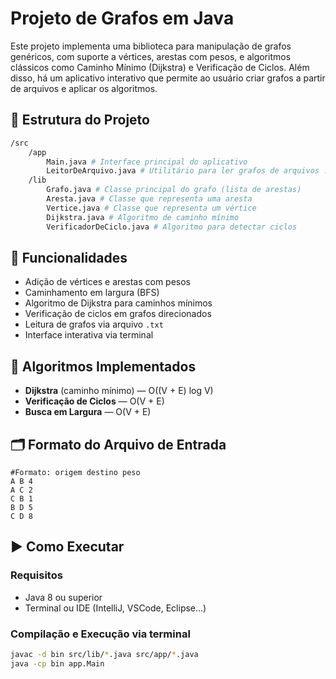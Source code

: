 # Projeto de Grafos em Java

Este projeto implementa uma biblioteca para manipulação de grafos genéricos, com suporte a vértices, arestas com pesos, e algoritmos clássicos como Caminho Mínimo (Dijkstra) e Verificação de Ciclos. Além disso, há um aplicativo interativo que permite ao usuário criar grafos a partir de arquivos e aplicar os algoritmos.

## 📁 Estrutura do Projeto
```bash
/src
    /app
        Main.java # Interface principal do aplicativo
        LeitorDeArquivo.java # Utilitário para ler grafos de arquivos .txt
    /lib
        Grafo.java # Classe principal do grafo (lista de arestas)
        Aresta.java # Classe que representa uma aresta
        Vertice.java # Classe que representa um vértice
        Dijkstra.java # Algoritmo de caminho mínimo
        VerificadorDeCiclo.java # Algoritmo para detectar ciclos
```

## 🔧 Funcionalidades

- Adição de vértices e arestas com pesos
- Caminhamento em largura (BFS)
- Algoritmo de Dijkstra para caminhos mínimos
- Verificação de ciclos em grafos direcionados
- Leitura de grafos via arquivo `.txt`
- Interface interativa via terminal

## 🧠 Algoritmos Implementados

- **Dijkstra** (caminho mínimo) — O((V + E) log V)
- **Verificação de Ciclos** — O(V + E)
- **Busca em Largura** — O(V + E)

## 🗂️ Formato do Arquivo de Entrada
```text
#Formato: origem destino peso
A B 4
A C 2
C B 1
B D 5
C D 8
```
## ▶️ Como Executar

### Requisitos
- Java 8 ou superior
- Terminal ou IDE (IntelliJ, VSCode, Eclipse...)

### Compilação e Execução via terminal

```bash
javac -d bin src/lib/*.java src/app/*.java
java -cp bin app.Main
```